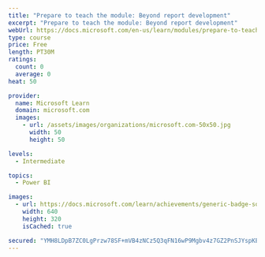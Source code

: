```yaml
---
title: "Prepare to teach the module: Beyond report development"
excerpt: "Prepare to teach the module: Beyond report development"
webUrl: https://docs.microsoft.com/en-us/learn/modules/prepare-to-teach-module-beyond-report-development/
type: course
price: Free
length: PT30M
ratings:
  count: 0
  average: 0
heat: 50

provider:
  name: Microsoft Learn
  domain: microsoft.com
  images:
    - url: /assets/images/organizations/microsoft.com-50x50.jpg
      width: 50
      height: 50

levels:
  - Intermediate

topics:
  - Power BI

images:
  - url: https://docs.microsoft.com/learn/achievements/generic-badge-social.png
    width: 640
    height: 320
    isCached: true

secured: "YMH8LDpB7ZC0LgPrzw78SF+mVB4zNCz5Q3qFN16wP9Mgbv4z7GZ2PnSJYspKE1ll/VtBqfgLjPZW8qpxvmAFUPB2s84LrTBghnCiz0luBujFGu0eamOq9Lf/4ZU+JM2IhXJsCVr0BFtBUbjLfgGNHjznff4BezBLudNygYAi//2BzfMVOkHJOb/lu0nT1LsFkbwJgCCJ20q1RdOH9voxnUTa1KecQPKG4S/QVj/yHqeAJ3+6Wuvg/mXsGpnYqbbFkxlh9A/SKWHexuEr4Sd/0K1mT2x+uLslxBwNXHEI9hfug2EJqvNbg6Rj4T0Q1ST2m8xN6q7dLqpQai3k4QxJXvfIvB0LhMPsBQKgXrJxy0GRCP1ip2BmnoJVM2g1CZbA7luWZdamsyJIQSsrHCbI+zypTOvswnlVWC59K4dDd94=;wvA9tGJS1pHBM4GXuGX6Yw=="
---
```


